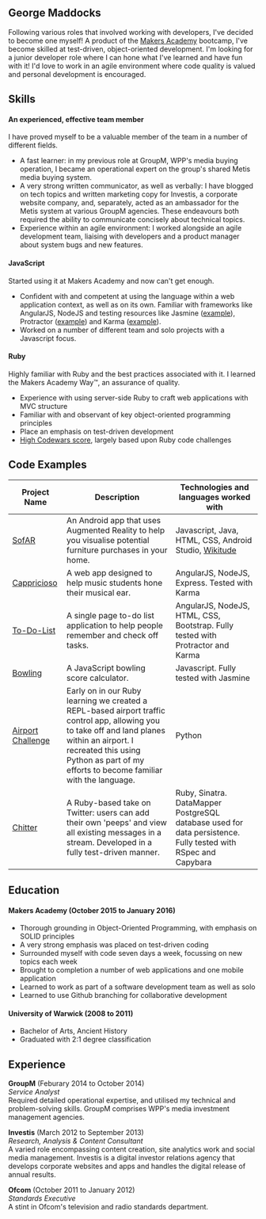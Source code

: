 ## George Maddocks

Following various roles that involved working with developers, I've decided to become one myself! A product of the [Makers Academy](http://www.makersacademy.com/) bootcamp, I've become skilled at test-driven, object-oriented development. I'm looking for a junior developer role where I can hone what I've learned and have fun with it! I'd love to work in an agile environment where code quality is valued and personal development is encouraged.

## Skills

#### An experienced, effective team member

I have proved myself to be a valuable member of the team in a number of different fields.
- A fast learner: in my previous role at GroupM, WPP's media buying operation, I became an operational expert on the group's shared Metis media buying system.
- A very strong written communicator, as well as verbally: I have blogged on tech topics and written marketing copy for Investis, a corporate website company, and, separately, acted as an ambassador for the Metis system at various GroupM agencies. These endeavours both required the ability to communicate concisely about technical topics.
- Experience within an agile environment: I worked alongside an agile development team, liaising with developers and a product manager about system bugs and new features.


#### JavaScript

Started using it at Makers Academy and now can't get enough.

- Confident with and competent at using the language within a web application context, as well as on its own. Familiar with frameworks like AngularJS, NodeJS and testing resources like Jasmine ([example](https://github.com/gwpmad/bowling-challenge/blob/master/spec/frameSpec.js)), Protractor ([example](https://github.com/gwpmad/todo_challenge/blob/master/e2e/toDoListFeature.js)) and Karma ([example](https://github.com/gwpmad/github-profile/blob/master/test/searchfactory.spec.js)).
- Worked on a number of different team and solo projects with a Javascript focus.

#### Ruby

Highly familiar with Ruby and the best practices associated with it. I learned the Makers Academy Way™, an assurance of quality.

- Experience with using server-side Ruby to craft web applications with MVC structure
- Familiar with and observant of key object-oriented programming principles
- Place an emphasis on test-driven development
- [High Codewars score](http://www.codewars.com/users/gwpmad), largely based upon Ruby code challenges

## Code Examples

|Project Name | Description | Technologies and languages worked with |
|-------------|-------------|-------------|
|[SofAR](https://github.com/djtango/furniture-app)|An Android app that uses Augmented Reality to help you visualise potential furniture purchases in your home.|Javascript, Java, HTML, CSS, Android Studio, [Wikitude](http://www.wikitude.com/)|
|[Cappricioso](https://github.com/djtango/capriccioso)|A web app designed to help music students hone their musical ear.|AngularJS, NodeJS, Express. Tested with Karma|
|[To-Do-List](https://github.com/gwpmad/todo_challenge)|A single page to-do list application to help people remember and check off tasks.|AngularJS, NodeJS, HTML, CSS, Bootstrap. Fully tested with Protractor and Karma|
|[Bowling](https://github.com/gwpmad/bowling-challenge)|A JavaScript bowling score calculator.|Javascript. Fully tested with Jasmine|
|[Airport Challenge](https://github.com/gwpmad/Airport-Challenge-in-Python)|Early on in our Ruby learning we created a REPL-based airport traffic control app, allowing you to take off and land planes within an airport. I recreated this using Python as part of my efforts to become familiar with the language.|Python|
|[Chitter](https://github.com/gwpmad/chitter-challenge)|A Ruby-based take on Twitter: users can add their own 'peeps' and view all existing messages in a stream. Developed in a fully test-driven manner.|Ruby, Sinatra. DataMapper PostgreSQL database used for data persistence. Fully tested with RSpec and Capybara|


## Education

#### Makers Academy (October 2015 to January 2016)

- Thorough grounding in Object-Oriented Programming, with emphasis on SOLID principles
- A very strong emphasis was placed on test-driven coding
- Surrounded myself with code seven days a week, focussing on new topics each week
- Brought to completion a number of web applications and one mobile application
- Learned to work as part of a software development team as well as solo
- Learned to use Github branching for collaborative development

#### University of Warwick (2008 to 2011)

- Bachelor of Arts, Ancient History
- Graduated with 2:1 degree classification

## Experience

**GroupM** (Feburary 2014 to October 2014)   
*Service Analyst*  
Required detailed operational expertise, and utilised my technical and problem-solving skills. GroupM comprises WPP's media investment management agencies.  

**Investis** (March 2012 to September 2013)  
*Research, Analysis & Content Consultant*  
A varied role encompassing content creation, site analytics work and social media management. Investis is a digital investor relations agency that develops corporate websites and apps and handles the digital release of annual results.

**Ofcom** (October 2011 to January 2012)  
*Standards Executive*  
A stint in Ofcom's television and radio standards department.
